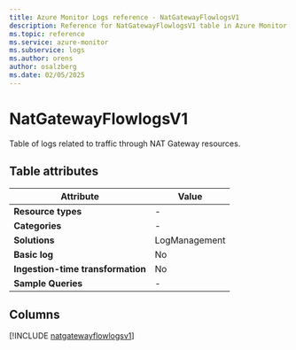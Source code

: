 ```yaml
---
title: Azure Monitor Logs reference - NatGatewayFlowlogsV1
description: Reference for NatGatewayFlowlogsV1 table in Azure Monitor Logs.
ms.topic: reference
ms.service: azure-monitor
ms.subservice: logs
ms.author: orens
author: osalzberg
ms.date: 02/05/2025
---
```


# NatGatewayFlowlogsV1

Table of logs related to traffic through NAT Gateway resources.


## Table attributes

|Attribute|Value|
|---|---|
|**Resource types**|-|
|**Categories**|-|
|**Solutions**| LogManagement|
|**Basic log**|No|
|**Ingestion-time transformation**|No|
|**Sample Queries**|-|



## Columns
  
[!INCLUDE [natgatewayflowlogsv1](~/reusable-content/ce-skilling/azure/includes/azure-monitor/reference/tables/natgatewayflowlogsv1-include.md)]
